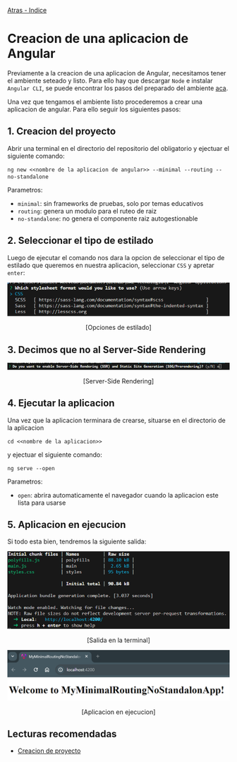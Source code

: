 [Atras - Indice](https://github.com/daniel18acevedo/DA2-Tecnologia/tree/angular-create-project)

# Creacion de una aplicacion de Angular

Previamente a la creacion de una aplicacion de Angular, necesitamos tener el ambiente seteado y listo. Para ello hay que descargar `Node` e instalar `Angular CLI`, se puede encontrar los pasos del preparado del ambiente [aca](https://github.com/daniel18acevedo/DA2-Tecnologia/blob/angular/angular-setup.md).

Una vez que tengamos el ambiente listo procederemos a crear una aplicacion de angular. Para ello seguir los siguientes pasos:

## 1. Creacion del proyecto

Abrir una terminal en el directorio del repositorio del obligatorio y ejectuar el siguiente comando:

```CMD
ng new <<nombre de la aplicacion de angular>> --minimal --routing --no-standalone
```

Parametros:

- `minimal`: sin frameworks de pruebas, solo por temas educativos
- `routing`: genera un modulo para el ruteo de raiz
- `no-standalone`: no genera el componente raiz autogestionable

## 2. Seleccionar el tipo de estilado

Luego de ejecutar el comando nos dara la opcion de seleccionar el tipo de estilado que queremos en nuestra aplicacion, seleccionar `CSS` y apretar `enter`:

<p align="center">
<img src="./images/image.png">
</p>
<p align="center">
[Opciones de estilado]
</p>

## 3. Decimos que no al Server-Side Rendering

<p align="center">
<img src="./images/image-1.png">
</p>
<p align="center">
[Server-Side Rendering]
</p>

## 4. Ejecutar la aplicacion

Una vez que la aplicacion terminara de crearse, situarse en el directorio de la aplicacion

```CMD
cd <<nombre de la aplicacion>>
```

y ejectuar el siguiente comando:

```CMD
ng serve --open
```

Parametros:

- `open`: abrira automaticamente el navegador cuando la aplicacion este lista para usarse

## 5. Aplicacion en ejecucion

Si todo esta bien, tendremos la siguiente salida:

<p align="center">
<img src="./images/image-2.png">
</p>
<p align="center">
[Salida en la terminal]
</p>

<p align="center">
<img src="./images/image-3.png">
</p>
<p align="center">
[Aplicacion en ejecucion]
</p>

## Lecturas recomendadas

- [Creacion de proyecto](https://v17.angular.io/tutorial/first-app/first-app-lesson-01)
